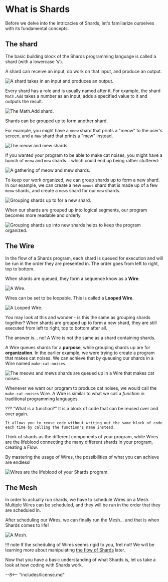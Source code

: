 # What is Shards

Before we delve into the intricacies of Shards, let's familiarize ourselves with its fundamental concepts.


## The shard

The basic building block of the Shards programming language is called a shard (with a lowercase ‘s’).

A shard can receive an input, do work on that input, and produce an output.

![A shard takes in an input and produces an output.](assets/what-is-a-shard.png)

Every shard has a role and is usually named after it. For example, the shard `Math.Add` takes a number as an input, adds a specified value to it and outputs the result.

![The Math.Add shard.](assets/math-add-example.png)

Shards can be grouped up to form another shard. 

For example, you might have a `meow` shard that prints a "meow" to the user's screen, and a `mew` shard that prints a "mew" instead. 

![The meow and mew shards.](assets/meow-mew-shard.png)

If you wanted your program to be able to make cat noises, you might have a bunch of `meow` and `mew` shards... which could end up being rather cluttered:

![A gathering of meow and mew shards.](assets/ungrouped-shards.png)

To keep our work organized, we can group shards up to form a new shard. In our example, we can create a new `meows` shard that is made up of a few `meow` shards, and create a `mews` shard for our `mew` shards.

![Grouping shards up to for a new shard.](assets/grouping-shards-up.png)

When our shards are grouped up into logical segments, our program becomes more readable and orderly.

![Grouping shards up into new shards helps to keep the program organized.](assets/grouped-shards.png)

## The Wire
In the flow of a Shards program, each shard is queued for execution and will be run in the order they are presented in. The order goes from left to right, top to bottom.

When shards are queued, they form a sequence know as a **Wire**.

![A Wire.](assets/what-is-a-wire.png)

Wires can be set to be loopable. This is called a **Looped Wire**.

![A Looped Wire.](assets/what-is-a-looped-wire.png)

You may look at this and wonder - is this the same as grouping shards together? When shards are grouped up to form a new shard, they are still executed from left to right, top to bottom after all.

The answer is... no! A Wire is not the same as a shard containing shards. 

A Wire queues shards for a **purpose**, while grouping shards up are for **organization**. In the earlier example, we were trying to create a program that makes cat noises. We can achieve that by queueing our shards in a Wire named `make-cat-noises`.

![The meows and mews shards are queued up in a Wire that makes cat noises.](assets/shards-in-wire.png)

Whenever we want our program to produce cat noises, we would call the `make-cat-noises` Wire. A Wire is similar to what we call a *function* in traditional programming languages.

??? "What is a function?"
    It is a block of code that can be reused over and over again.
    
    It allows you to reuse code without writing out the same block of code each time by calling the function's name instead.


Think of shards as the different components of your program, while Wires are the lifeblood connecting the many different shards in your program, creating a Flow.

By mastering the usage of Wires, the possibilities of what you can achieve are endless!

![Wires are the lifeblood of your Shards program.](assets/hungry-cat-loop.png)

## The Mesh

In order to actually run shards, we have to schedule Wires on a Mesh. Multiple Wires can be scheduled, and they will be run in the order that they are scheduled in.

After scheduling our Wires, we can finally run the Mesh... and that is when Shards comes to life!

![A Mesh.](assets/what-is-a-mesh.png)

!!! note
    If the scheduling of Wires seems rigid to you, fret not! We will be learning more about manipulating [the flow of Shards](the-flow.md) later.

Now that you have a basic understanding of what Shards is, let us take a look at how coding with Shards work.

--8<-- "includes/license.md"
